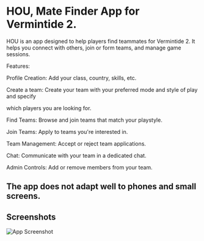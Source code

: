 # HOU, Mate Finder App for Vermintide 2.

HOU is an app designed to help players find teammates for Vermintide 2. It helps you connect with others, join or form teams, and manage game sessions.

Features:

Profile Creation: Add your class, country, skills, etc.

Create a team: Create your team with your preferred mode and style of play and specify 

which players you are looking for.

Find Teams: Browse and join teams that match your playstyle.

Join Teams: Apply to teams you're interested in.

Team Management: Accept or reject team applications.

Chat: Communicate with your team in a dedicated chat.

Admin Controls: Add or remove members from your team.

## The app does not adapt well to phones and small screens.

## Screenshots

![App Screenshot](screeenshots/Login.png)
